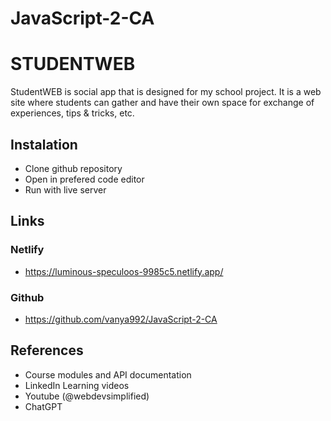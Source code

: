 # JavaScript-2-CA

# STUDENTWEB

StudentWEB is social app that is designed for my school project. It is a web site where students can gather and have their own space for exchange of experiences, tips & tricks, etc.

## Instalation

- Clone github repository
- Open in prefered code editor
- Run with live server

## Links 

### Netlify
- https://luminous-speculoos-9985c5.netlify.app/

### Github
- https://github.com/vanya992/JavaScript-2-CA

## References
- Course modules and API documentation
- LinkedIn Learning videos
- Youtube (@webdevsimplified)
- ChatGPT




